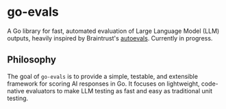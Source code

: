 # go-evals

A Go library for fast, automated evaluation of Large Language Model (LLM) outputs, heavily inspired by Braintrust's [autoevals](https://github.com/braintrustdata/autoevals). Currently in progress.

## Philosophy

The goal of `go-evals` is to provide a simple, testable, and extensible framework for scoring AI responses in Go. It focuses on lightweight, code-native evaluators to make LLM testing as fast and easy as traditional unit testing.
